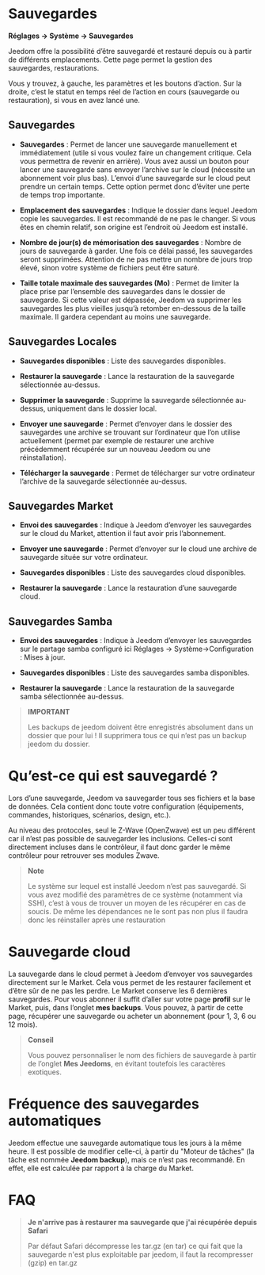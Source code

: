 # Sauvegardes
**Réglages → Système → Sauvegardes**

Jeedom offre la possibilité d’être sauvegardé et restauré depuis ou à partir de différents emplacements.
Cette page permet la gestion des sauvegardes, restaurations.


Vous y trouvez, à gauche, les paramètres et les boutons d’action. Sur la droite, c’est le statut en temps réel de l’action en cours (sauvegarde ou restauration), si vous en avez lancé une.

## Sauvegardes

- **Sauvegardes** : Permet de lancer une sauvegarde manuellement et immédiatement (utile si vous voulez faire un changement critique. Cela vous permettra de revenir en arrière). Vous avez aussi un bouton pour lancer une sauvegarde sans envoyer l’archive sur le cloud (nécessite un abonnement voir plus bas). L’envoi d’une sauvegarde sur le cloud peut prendre un certain temps. Cette option permet donc d’éviter une perte de temps trop importante.

- **Emplacement des sauvegardes** : Indique le dossier dans lequel Jeedom copie les sauvegardes. Il est recommandé de ne pas le changer. Si vous êtes en chemin relatif, son origine est l’endroit où Jeedom est installé.

- **Nombre de jour(s) de mémorisation des sauvegardes** : Nombre de jours de sauvegarde à garder. Une fois ce délai passé, les sauvegardes seront supprimées. Attention de ne pas mettre un nombre de jours trop élevé, sinon votre système de fichiers peut être saturé.

- **Taille totale maximale des sauvegardes (Mo)** : Permet de limiter la place prise par l’ensemble des sauvegardes dans le dossier de sauvegarde. Si cette valeur est dépassée, Jeedom va supprimer les sauvegardes les plus vieilles jusqu’à retomber en-dessous de la taille maximale. Il gardera cependant au moins une sauvegarde.

## Sauvegardes Locales

- **Sauvegardes disponibles** : Liste des sauvegardes disponibles.

- **Restaurer la sauvegarde** : Lance la restauration de la sauvegarde sélectionnée au-dessus.

- **Supprimer la sauvegarde** : Supprime la sauvegarde sélectionnée au-dessus, uniquement dans le dossier local.

- **Envoyer une sauvegarde** : Permet d’envoyer dans le dossier des sauvegardes une archive se trouvant sur l’ordinateur que l’on utilise actuellement (permet par exemple de restaurer une archive précédemment récupérée sur un nouveau Jeedom ou une réinstallation).

- **Télécharger la sauvegarde** : Permet de télécharger sur votre ordinateur l’archive de la sauvegarde sélectionnée au-dessus.

## Sauvegardes Market

- **Envoi des sauvegardes** : Indique à Jeedom d’envoyer les sauvegardes sur le cloud du Market, attention il faut avoir pris l’abonnement.

- **Envoyer une sauvegarde** : Permet d’envoyer sur le cloud une archive de sauvegarde située sur votre ordinateur.

- **Sauvegardes disponibles** : Liste des sauvegardes cloud disponibles.

- **Restaurer la sauvegarde** : Lance la restauration d’une sauvegarde cloud.

## Sauvegardes Samba

- **Envoi des sauvegardes** : Indique à Jeedom d’envoyer les sauvegardes sur le partage samba configuré ici Réglages → Système→Configuration : Mises à jour.

- **Sauvegardes disponibles** : Liste des sauvegardes samba disponibles.

- **Restaurer la sauvegarde** : Lance la restauration de la sauvegarde samba sélectionnée au-dessus.

> **IMPORTANT**
>
> Les backups de jeedom doivent être enregistrés absolument dans un dossier que pour lui ! Il supprimera tous ce qui n’est pas un backup jeedom du dossier.


# Qu’est-ce qui est sauvegardé ?

Lors d’une sauvegarde, Jeedom va sauvegarder tous ses fichiers et la base de données. Cela contient donc toute votre configuration (équipements, commandes, historiques, scénarios, design, etc.).

Au niveau des protocoles, seul le Z-Wave (OpenZwave) est un peu différent car il n’est pas possible de sauvegarder les inclusions. Celles-ci sont directement incluses dans le contrôleur, il faut donc garder le même contrôleur pour retrouver ses modules Zwave.

> **Note**
>
> Le système sur lequel est installé Jeedom n’est pas sauvegardé. Si vous avez modifié des paramètres de ce système (notamment via SSH), c’est à vous de trouver un moyen de les récupérer en cas de soucis. De même les dépendances ne le sont pas non plus il faudra donc les réinstaller après une restauration

# Sauvegarde cloud

La sauvegarde dans le cloud permet à Jeedom d’envoyer vos sauvegardes directement sur le Market. Cela vous permet de les restaurer facilement et d’être sûr de ne pas les perdre. Le Market conserve les 6 dernières sauvegardes. Pour vous abonner il suffit d’aller sur votre page **profil** sur le Market, puis, dans l’onglet **mes backups**. Vous pouvez, à partir de cette page, récupérer une sauvegarde ou acheter un abonnement (pour 1, 3, 6 ou 12 mois).

> **Conseil**
>
> Vous pouvez personnaliser le nom des fichiers de sauvegarde à partir de l’onglet **Mes Jeedoms**, en évitant toutefois les caractères exotiques.

# Fréquence des sauvegardes automatiques

Jeedom effectue une sauvegarde automatique tous les jours à la même heure. Il est possible de modifier celle-ci, à partir du "Moteur de tâches" (la tâche est nommée **Jeedom backup**), mais ce n’est pas recommandé. En effet, elle est calculée par rapport à la charge du Market.

# FAQ

>**Je n'arrive pas à restaurer ma sauvegarde que j'ai récupérée depuis Safari**
>
>Par défaut Safari décompresse les tar.gz (en tar) ce qui fait que la sauvegarde n'est plus exploitable par jeedom, il faut la recompresser (gzip) en tar.gz
